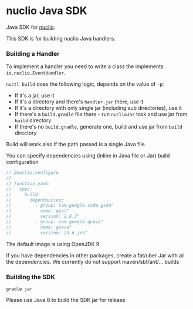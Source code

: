 # nuclio Java SDK

Java SDK for [nuclio][nuclio].

This SDK is for building nuclio Java handlers.

### Building a Handler

To implement a handler you need to write a class the implements
`io.nuclio.EventHandler`.

`nuctl build` does the following logic, depends on the value of `-p`:
- If it's a jar, use it
- If it's a directory and there's `handler.jar` there, use it
- If it's a directory with only single jar (including sub directories), use it
- If there's a `build.gradle` file there - run `nuclioJar` task and use jar from `build` directory
- If there's no `build.gradle`, generate one, build and use jar from `build` directory

Build will work also if the path passed is a single Java file.

You can specify dependencies using (inline in Java file or Jar) build configuration

``` java
// @nuclio.configure
//
// function.yaml:
//   spec:
//     build:
//       dependencies:
//         - group: com.google.code.gson"
//           name: gson"
//           version: 2.8.2"
//         - group: com.google.guava"
//           name: guava"
//           version: 23.6-jre"
```


The default image is using OpenJDK 9

If you have dependencies in other packages, create a fat/uber Jar with all the
dependencies. We currently do not support maven/sbt/ant/... builds

### Building the SDK
    
    gradle jar

Please use Java 8 to build the SDK jar for release

[nuclio]: http://nuclio.io/
[nuctl]: https://nuclio.io/docs/latest/reference/nuctl/nuctl_build/
